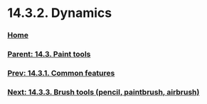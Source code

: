 # 14.3.2. Dynamics

### [Home](./00-home.md)
### [Parent: 14.3. Paint tools](./14-03-00-paint-tools.md)
### [Prev: 14.3.1. Common features](./14-03-01-common-features.md)
### [Next: 14.3.3. Brush tools (pencil, paintbrush, airbrush)](./14-03-03-brush-tools-pencil-paintbrush-airbrush.md)
